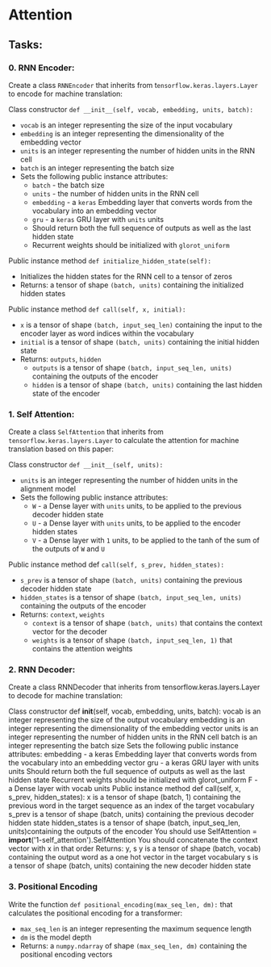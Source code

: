# Attention

## Tasks:

### 0. RNN Encoder:
Create a class ``RNNEncoder`` that inherits from t``ensorflow.keras.layers.Layer`` to encode for machine translation:

Class constructor ``def __init__(self, vocab, embedding, units, batch):``
- ``vocab`` is an integer representing the size of the input vocabulary
- ``embedding`` is an integer representing the dimensionality of the embedding vector
- ``units`` is an integer representing the number of hidden units in the RNN cell
- ``batch`` is an integer representing the batch size
- Sets the following public instance attributes:
   - ``batch`` - the batch size
   - ``units`` - the number of hidden units in the RNN cell
   - ``embedding`` - a ``keras`` Embedding layer that converts words from the vocabulary into an embedding vector
    - ``gru`` - a ``keras`` GRU layer with ``units`` units
     - Should return both the full sequence of outputs as well as the last hidden state
     - Recurrent weights should be initialized with ``glorot_uniform``

Public instance method ``def initialize_hidden_state(self):``
- Initializes the hidden states for the RNN cell to a tensor of zeros
- Returns: a tensor of shape ``(batch, units)`` containing the initialized hidden states

Public instance method ``def call(self, x, initial):``
- ``x`` is a tensor of shape ``(batch, input_seq_len)`` containing the input to the encoder layer as word indices within the vocabulary
- ``initial`` is a tensor of shape ``(batch, units)`` containing the initial hidden state
- Returns: ``outputs``, ``hidden``
   - ``outputs`` is a tensor of shape ``(batch, input_seq_len, units)`` containing the outputs of the encoder
   - ``hidden`` is a tensor of shape ``(batch, units)`` containing the last hidden state of the encoder


### 1. Self Attention:
Create a class ``SelfAttention`` that inherits from ``tensorflow.keras.layers.Layer`` to calculate the attention for machine translation based on this paper:

Class constructor ``def __init__(self, units):``
   - ``units`` is an integer representing the number of hidden units in the alignment model
- Sets the following public instance attributes:
  - ``W`` - a Dense layer with ``units`` units, to be applied to the previous decoder hidden state
  - ``U`` - a Dense layer with ``units`` units, to be applied to the encoder hidden states
  - ``V`` - a Dense layer with ``1`` units, to be applied to the tanh of the sum of the outputs of ``W`` and ``U``

Public instance method def ``call(self, s_prev, hidden_states):``
- ``s_prev`` is a tensor of shape ``(batch, units)`` containing the previous decoder hidden state
- ``hidden_states`` is a tensor of shape ``(batch, input_seq_len, units)`` containing the outputs of  the encoder
- Returns: ``context``, ``weights``
  - ``context`` is a tensor of shape ``(batch, units)`` that contains the context vector for the decoder
  - ``weights`` is a tensor of shape ``(batch, input_seq_len, 1)`` that contains the attention weights

### 2. RNN Decoder:
Create a class RNNDecoder that inherits from tensorflow.keras.layers.Layer to decode for machine translation:

Class constructor def __init__(self, vocab, embedding, units, batch):
vocab is an integer representing the size of the output vocabulary
embedding is an integer representing the dimensionality of the embedding vector
units is an integer representing the number of hidden units in the RNN cell
batch is an integer representing the batch size
Sets the following public instance attributes:
embedding - a keras Embedding layer that converts words from the vocabulary into an embedding vector
gru - a keras GRU layer with units units
Should return both the full sequence of outputs as well as the last hidden state
Recurrent weights should be initialized with glorot_uniform
F - a Dense layer with vocab units
Public instance method def call(self, x, s_prev, hidden_states):
x is a tensor of shape (batch, 1) containing the previous word in the target sequence as an index of the target vocabulary
s_prev is a tensor of shape (batch, units) containing the previous decoder hidden state
hidden_states is a tensor of shape (batch, input_seq_len, units)containing the outputs of the encoder
You should use SelfAttention = __import__('1-self_attention').SelfAttention
You should concatenate the context vector with x in that order
Returns: y, s
y is a tensor of shape (batch, vocab) containing the output word as a one hot vector in the target vocabulary
s is a tensor of shape (batch, units) containing the new decoder hidden state

### 3. Positional Encoding
Write the function ``def positional_encoding(max_seq_len, dm):`` that calculates the positional encoding for a transformer:

- ``max_seq_len`` is an integer representing the maximum sequence length
- ``dm`` is the model depth
- Returns: a ``numpy.ndarray`` of shape ``(max_seq_len, dm)`` containing the positional encoding vectors
